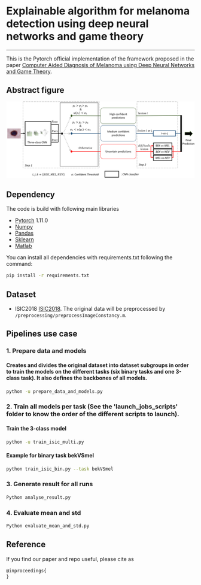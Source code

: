# Explainable algorithm for melanoma detection using deep neural networks and game theory

_________________

This is the Pytorch official implementation of the framework proposed in the paper [Computer Aided Diagnosis of Melanoma using Deep Neural Networks and Game Theory](https:).
## Abstract figure

![Alt text](proposed_framework.png?raw=true "HMLoss")
## Dependency
The code is build with following main libraries
- [Pytorch](https://www.tensorflow.org) 1.11.0
- [Numpy](https://numpy.org/) 
- [Pandas](https://pandas.pydata.org/)
- [Sklearn](https://scikit-learn.org/stable/)
- [Matlab](https://ch.mathworks.com/fr/products/matlab.html)


You can install all dependencies with requirements.txt following the command:
```bash
pip install -r requirements.txt 
```


## Dataset
- ISIC2018 [ISIC2018](https://challenge2018.isic-archive.com/). The original data will be preprocessed by `/preprocessing/preprocessImageConstancy.m`.


## Pipelines use case
### 1. Prepare data and models
#### Creates and divides the original dataset into dataset subgroups in order to train the models on the different tasks (six binary tasks and one 3-class task). It also defines the backbones of all models. 
```bash
python -u prepare_data_and_models.py
```

### 2. Train all models per task (See the 'launch_jobs_scripts' folder to know the order of the different scripts to launch).

#### Train the 3-class model  
```bash
python -u train_isic_multi.py
```
#### Example for binary task bekVSmel
```bash
python train_isic_bin.py --task bekVSmel  
```
### 3. Generate result for all runs
```bash
Python analyse_result.py
```
### 4. Evaluate mean and std
```bash
Python evaluate_mean_and_std.py
```

## Reference

If you find our paper and repo useful, please cite as

```
@inproceedings{
}
